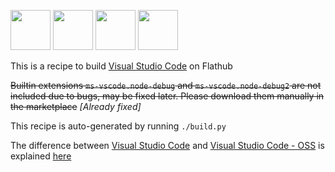 [<img src="https://flathub.org/repo/appstream/x86_64/icons/64x64/com.visualstudio.code.oss.png" width="64" height="64">](https://github.com/Microsoft/vscode)
[<img src="https://flathub.org/repo/appstream/x86_64/icons/64x64/com.visualstudio.code.png" width="64" height="64">](https://code.visualstudio.com/)
[<img src="https://flathub.org/assets/themes/flathub/flathub-logo.svg" width="64" height="64">](https://flathub.org/apps/details/com.visualstudio.code.oss)
[<img src="https://flathub.org/builds/img/icon.svg" width="64" height="64">](https://flathub.org/builds)

This is a recipe to build [Visual Studio Code](https://github.com/Microsoft/vscode) on Flathub

~~Builtin extensions `ms-vscode.node-debug` and `ms-vscode.node-debug2` are not included due to bugs, may be fixed later. Please download them manually in the marketplace~~ _[Already fixed]_

This recipe is auto-generated by running `./build.py`

The difference between [Visual Studio Code](https://flathub.org/apps/details/com.visualstudio.code) and [Visual Studio Code - OSS](https://flathub.org/apps/details/com.visualstudio.code.oss) is explained [here](https://github.com/flathub/com.visualstudio.code.oss/issues/6#issuecomment-380152999)
